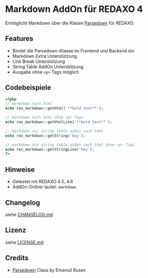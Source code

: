 Markdown AddOn für REDAXO 4
===========================

Ermöglicht Markdown über die Klasse [Parsedown](http://parsedown.org) für REDAXO.

Features
--------

* Bindet die Parsedown-Klasse im Frontend und Backend ein
* Markdown Extra Unterstützung
* Line Break Unterstützung
* String Table AddOn Unterstützung
* Ausgabe ohne `<p>` Tags möglich

Codebeispiele
-------------

```php
<?php
// markdown nach html
echo rex_markdown::getHtml('**bold text**');

// markdown nach html ohne <p> Tags 
echo rex_markdown::getHtmlLine('**bold text**');

// markdown aus string table addon nach html
echo rex_markdown::getString('key');

// markdown aus string table addon nach html ohne <p> Tags 
echo rex_markdown::getStringLine('key');
?>
```

Hinweise
--------

* Getestet mit REDAXO 4.5, 4.6
* AddOn-Ordner lautet: `markdown`

Changelog
---------

siehe [CHANGELOG.md](CHANGELOG.md)

Lizenz
------

siehe [LICENSE.md](LICENSE.md)

Credits
-------

* [Parsedown](http://parsedown.org/) Class by Emanuil Rusev
